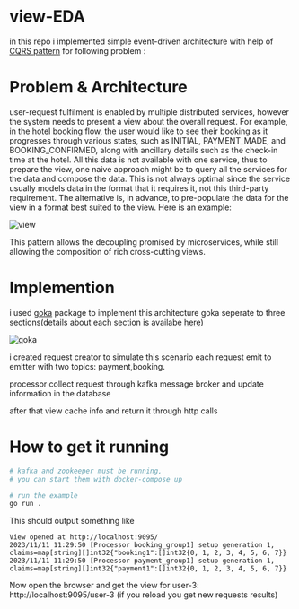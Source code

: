 # view-EDA
in this repo i implemented simple event-driven architecture with help of [CQRS pattern](https://docs.aws.amazon.com/prescriptive-guidance/latest/modernization-data-persistence/cqrs-pattern.html) for following problem :

# Problem & Architecture
user-request fulfilment is enabled by multiple distributed services, however the
system needs to present a view about the overall request. For example, in the hotel booking
flow, the user would like to see their booking as it progresses through various states, such
as INITIAL, PAYMENT_MADE, and BOOKING_CONFIRMED, along with ancillary
details such as the check-in time at the hotel. All this data is not available with one service,
thus to prepare the view, one naive approach might be to query all the services for the data
and compose the data. This is not always optimal since the service usually models data in
the format that it requires it, not this third-party requirement. The alternative is, in advance,
to pre-populate the data for the view in a format best suited to the view. Here is an
example:

![view](https://github.com/kiarash8112/view-EDA/assets/133909368/4f0d6132-d1d7-409f-a8c3-8f59ec33b8ae)

This pattern allows the decoupling promised by microservices, while still allowing the
composition of rich cross-cutting views.

# Implemention
i used [goka](https://github.com/lovoo/goka) package to implement this architecture 
goka seperate to three sections(details about each section is availabe [here](https://github.com/lovoo/goka/wiki/Introduction))

![goka](https://github.com/kiarash8112/view-EDA/assets/133909368/54ecd6f4-f815-4494-80ee-201f6a6f87ef)

 
i created request creator to simulate this scenario each request emit to emitter with two topics: payment,booking.

processor collect request through kafka message broker and update information in the database

after that view cache info and return it through http calls

# How to get it running 

```bash
# kafka and zookeeper must be running, 
# you can start them with docker-compose up

# run the example
go run .
```

This should output something like
```
View opened at http://localhost:9095/
2023/11/11 11:29:50 [Processor booking_group1] setup generation 1, claims=map[string][]int32{"booking1":[]int32{0, 1, 2, 3, 4, 5, 6, 7}}
2023/11/11 11:29:50 [Processor payment_group1] setup generation 1, claims=map[string][]int32{"payment1":[]int32{0, 1, 2, 3, 4, 5, 6, 7}}
```
Now open the browser and get the view for user-3: http://localhost:9095/user-3 (if you reload you get new requests results)
